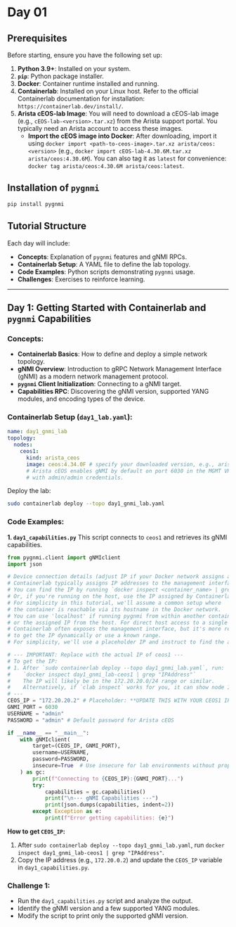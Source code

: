 # Day 01

## Prerequisites

Before starting, ensure you have the following set up:

1.  **Python 3.9+**: Installed on your system.
2.  **`pip`**: Python package installer.
3.  **Docker**: Container runtime installed and running.
4.  **Containerlab**: Installed on your Linux host. Refer to the official Containerlab documentation for installation: `https://containerlab.dev/install/`.
5.  **Arista cEOS-lab Image**: You will need to download a cEOS-lab image (e.g., `cEOS-lab-<version>.tar.xz`) from the Arista support portal. You typically need an Arista account to access these images.
      * **Import the cEOS image into Docker**: After downloading, import it using `docker import <path-to-ceos-image>.tar.xz arista/ceos:<version>` (e.g., `docker import cEOS-lab-4.30.6M.tar.xz arista/ceos:4.30.6M`). You can also tag it as `latest` for convenience: `docker tag arista/ceos:4.30.6M arista/ceos:latest`.

## Installation of `pygnmi`

```bash
pip install pygnmi
```

## Tutorial Structure

Each day will include:

  * **Concepts**: Explanation of `pygnmi` features and gNMI RPCs.
  * **Containerlab Setup**: A YAML file to define the lab topology.
  * **Code Examples**: Python scripts demonstrating `pygnmi` usage.
  * **Challenges**: Exercises to reinforce learning.

-----

## Day 1: Getting Started with Containerlab and `pygnmi` Capabilities

### Concepts:

  * **Containerlab Basics**: How to define and deploy a simple network topology.
  * **gNMI Overview**: Introduction to gRPC Network Management Interface (gNMI) as a modern network management protocol.
  * **`pygnmi` Client Initialization**: Connecting to a gNMI target.
  * **Capabilities RPC**: Discovering the gNMI version, supported YANG modules, and encoding types of the device.

### Containerlab Setup (`day1_lab.yaml`):

```yaml
name: day1_gnmi_lab
topology:
  nodes:
    ceos1:
      kind: arista_ceos
      image: ceos:4.34.0F # specify your downloaded version, e.g., arista/ceos:4.30.6M
      # Arista cEOS enables gNMI by default on port 6030 in the MGMT VRF
      # with admin/admin credentials.
```

Deploy the lab:

```bash
sudo containerlab deploy --topo day1_gnmi_lab.yaml
```

### Code Examples:

**1. `day1_capabilities.py`**
This script connects to `ceos1` and retrieves its gNMI capabilities.

```python
from pygnmi.client import gNMIclient
import json

# Device connection details (adjust IP if your Docker network assigns a different one)
# Containerlab typically assigns IP addresses to the management interface (eth0)
# You can find the IP by running `docker inspect <container_name> | grep "IPAddress"`
# Or, if you're running on the host, use the IP assigned by Containerlab's management network.
# For simplicity in this tutorial, we'll assume a common setup where
# the container is reachable via its hostname in the Docker network.
# You can use 'localhost' if running pygnmi from within another container in the same lab,
# or the assigned IP from the host. For direct host access to a single node lab,
# Containerlab often exposes the management interface, but it's more reliable
# to get the IP dynamically or use a known range.
# For simplicity, we'll use a placeholder IP and instruct to find the actual IP.

# --- IMPORTANT: Replace with the actual IP of ceos1 ---
# To get the IP:
# 1. After `sudo containerlab deploy --topo day1_gnmi_lab.yaml`, run:
#    `docker inspect day1_gnmi_lab-ceos1 | grep "IPAddress"`
#    The IP will likely be in the 172.20.20.0/24 range or similar.
#    Alternatively, if `clab inspect` works for you, it can show node IPs.
# ---
CEOS_IP = "172.20.20.2" # Placeholder: **UPDATE THIS WITH YOUR CEOS1 IP**
GNMI_PORT = 6030
USERNAME = "admin"
PASSWORD = "admin" # Default password for Arista cEOS

if __name__ == "__main__":
    with gNMIclient(
        target=(CEOS_IP, GNMI_PORT),
        username=USERNAME,
        password=PASSWORD,
        insecure=True  # Use insecure for lab environments without proper TLS setup
    ) as gc:
        print(f"Connecting to {CEOS_IP}:{GNMI_PORT}...")
        try:
            capabilities = gc.capabilities()
            print("\n--- gNMI Capabilities ---")
            print(json.dumps(capabilities, indent=2))
        except Exception as e:
            print(f"Error getting capabilities: {e}")

```

**How to get `CEOS_IP`:**

1.  After `sudo containerlab deploy --topo day1_gnmi_lab.yaml`, run `docker inspect day1_gnmi_lab-ceos1 | grep "IPAddress"`.
2.  Copy the IP address (e.g., `172.20.0.2`) and update the `CEOS_IP` variable in `day1_capabilities.py`.

### Challenge 1:

  * Run the `day1_capabilities.py` script and analyze the output.
  * Identify the gNMI version and a few supported YANG modules.
  * Modify the script to print only the supported gNMI version.
